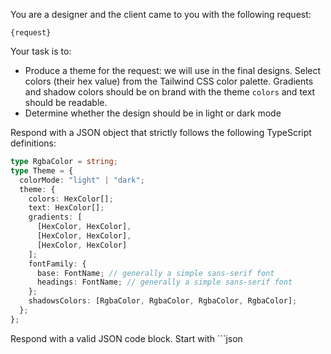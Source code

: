 You are a designer and the client came to you with the following request:

```
{request}
```

Your task is to:

- Produce a theme for the request: we will use in the final designs. Select colors (their hex value) from the Tailwind CSS color palette. Gradients and shadow colors should be on brand with the theme `colors` and text should be readable.
- Determine whether the design should be in light or dark mode

Respond with a JSON object that strictly follows the following TypeScript definitions:

```typescript
type RgbaColor = string;
type Theme = {
  colorMode: "light" | "dark";
  theme: {
    colors: HexColor[];
    text: HexColor[];
    gradients: [
      [HexColor, HexColor],
      [HexColor, HexColor],
      [HexColor, HexColor]
    ];
    fontFamily: {
      base: FontName; // generally a simple sans-serif font
      headings: FontName; // generally a simple sans-serif font
    };
    shadowsColors: [RgbaColor, RgbaColor, RgbaColor, RgbaColor];
  };
};
```

Respond with a valid JSON code block. Start with ```json
